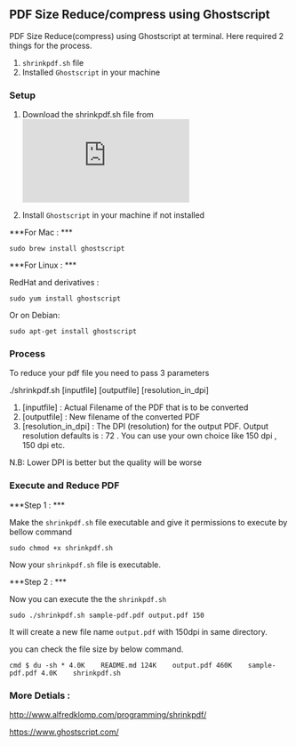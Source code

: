 ## PDF Size Reduce/compress using Ghostscript


PDF Size Reduce(compress) using Ghostscript at terminal. 
Here required 2 things for the process.

1. `shrinkpdf.sh` file
2. Installed `Ghostscript` in your machine

### Setup

1. Download the shrinkpdf.sh file from ![Here](http://www.alfredklomp.com/programming/shrinkpdf/shrinkpdf.sh)

2. Install `Ghostscript` in your machine if not installed

***For Mac : ***

`sudo brew install ghostscript`

***For Linux : ***

RedHat and derivatives :

`sudo yum install ghostscript`

Or on Debian:

`sudo apt-get install ghostscript`


### Process

To reduce your pdf file you need to pass 3 parameters

./shrinkpdf.sh [inputfile] [outputfile] [resolution_in_dpi]

1. [inputfile] : Actual Filename of the PDF that is to be converted
2. [outputfile] : New filename of the converted PDF
3. [resolution_in_dpi] : The DPI (resolution) for the output PDF. 
Output resolution defaults is : 72 . You can use your own choice like 150 dpi , 150 dpi etc.

N.B: Lower DPI is better but the quality will be worse

### Execute and Reduce PDF

***Step 1 :  ***

Make the `shrinkpdf.sh` file executable and give it permissions to execute by  bellow command

  ``sudo chmod +x shrinkpdf.sh``

Now your `shrinkpdf.sh` file is executable.

***Step 2 :  ***

Now you can execute the the `shrinkpdf.sh`

`sudo ./shrinkpdf.sh sample-pdf.pdf output.pdf 150`

It will create a new file name `output.pdf` with 150dpi in same directory.

you can check the file size by below command.

``cmd
$ du -sh *
4.0K    README.md
124K    output.pdf
460K    sample-pdf.pdf
4.0K    shrinkpdf.sh
``

### More Detials :

http://www.alfredklomp.com/programming/shrinkpdf/

https://www.ghostscript.com/
